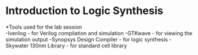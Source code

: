# Introduction to Logic Synthesis 

*Tools used for the lab session  
  -Iverilog - for Verilog compilation and simulation
  -GTKwave - for viewing the simulation output
  -Synopsys Design Compiler - for logic synthesis
  -Skywater 130nm Library - for standard cell library
